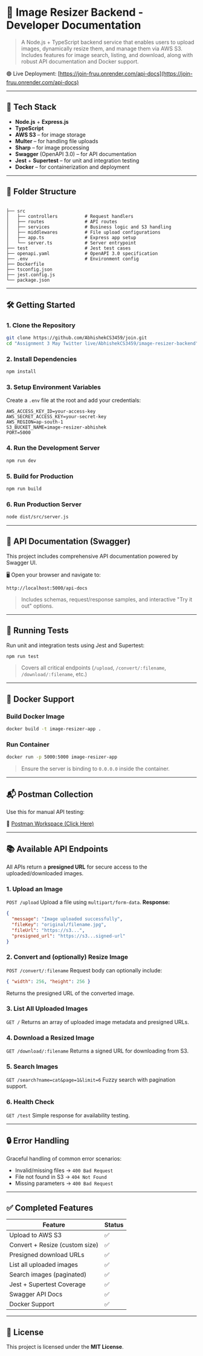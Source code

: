 # 📸 Image Resizer Backend - Developer Documentation

> A Node.js + TypeScript backend service that enables users to upload images, dynamically resize them, and manage them via AWS S3. Includes features for image search, listing, and download, along with robust API documentation and Docker support.

🟢 Live Deployment: [https://join-fruu.onrender.com/api-docs](https://join-fruu.onrender.com/api-docs)

---

## 🚀 Tech Stack

* **Node.js** + **Express.js**
* **TypeScript**
* **AWS S3** – for image storage
* **Multer** – for handling file uploads
* **Sharp** – for image processing
* **Swagger** (OpenAPI 3.0) – for API documentation
* **Jest** + **Supertest** – for unit and integration testing
* **Docker** – for containerization and deployment

---

## 📁 Folder Structure

```

├── src
│   ├── controllers          # Request handlers
│   ├── routes               # API routes
│   ├── services             # Business logic and S3 handling
│   ├── middlewares          # File upload configurations
│   ├── app.ts               # Express app setup
│   └── server.ts            # Server entrypoint
├── test                     # Jest test cases
├── openapi.yaml             # OpenAPI 3.0 specification
├── .env                     # Environment config
├── Dockerfile
├── tsconfig.json
├── jest.config.js
└── package.json

```

---

## 🛠️ Getting Started

### 1. Clone the Repository

```bash
git clone https://github.com/AbhishekCS3459/join.git
cd "Assignment 3 May Twitter live/AbhishekCS3459/image-resizer-backend"
```

### 2. Install Dependencies

```bash
npm install
```

### 3. Setup Environment Variables

Create a `.env` file at the root and add your credentials:

```
AWS_ACCESS_KEY_ID=your-access-key
AWS_SECRET_ACCESS_KEY=your-secret-key
AWS_REGION=ap-south-1
S3_BUCKET_NAME=image-resizer-abhishek
PORT=5000
```

### 4. Run the Development Server

```bash
npm run dev
```

### 5. Build for Production

```bash
npm run build
```

### 6. Run Production Server

```bash
node dist/src/server.js
```

---

## 📘 API Documentation (Swagger)

This project includes comprehensive API documentation powered by Swagger UI.

🖥️ Open your browser and navigate to:

```
http://localhost:5000/api-docs
```

> Includes schemas, request/response samples, and interactive "Try it out" options.

---

## 🧪 Running Tests

Run unit and integration tests using Jest and Supertest:

```bash
npm run test
```

> Covers all critical endpoints (`/upload`, `/convert/:filename`, `/download/:filename`, etc.)

---

## 🐳 Docker Support

### Build Docker Image

```bash
docker build -t image-resizer-app .
```

### Run Container

```bash
docker run -p 5000:5000 image-resizer-app
```

> Ensure the server is binding to `0.0.0.0` inside the container.

---

## 📬 Postman Collection

Use this for manual API testing:

🔗 [Postman Workspace (Click Here)](https://orange-meadow-804292.postman.co/workspace/Abhishek~8e56b974-9e66-4ef0-becb-74a9260c20a4/collection/28276728-9938f7f0-74fc-40d4-8df4-21aa8522d26c?action=share&creator=28276728)

---

## 📚 Available API Endpoints

All APIs return a **presigned URL** for secure access to the uploaded/downloaded images.

### 1. Upload an Image

`POST /upload`
Upload a file using `multipart/form-data`.
**Response:**

```json
{
  "message": "Image uploaded successfully",
  "fileKey": "original/filename.jpg",
  "fileUrl": "https://s3...",
  "presigned_url": "https://s3...signed-url"
}
```

### 2. Convert and (optionally) Resize Image

`POST /convert/:filename`
Request body can optionally include:

```json
{ "width": 256, "height": 256 }
```

Returns the presigned URL of the converted image.

### 3. List All Uploaded Images

`GET /`
Returns an array of uploaded image metadata and presigned URLs.

### 4. Download a Resized Image

`GET /download/:filename`
Returns a signed URL for downloading from S3.

### 5. Search Images

`GET /search?name=cat&page=1&limit=6`
Fuzzy search with pagination support.

### 6. Health Check

`GET /test`
Simple response for availability testing.

---

## 🔒 Error Handling

Graceful handling of common error scenarios:

* Invalid/missing files → `400 Bad Request`
* File not found in S3 → `404 Not Found`
* Missing parameters → `400 Bad Request`

---

## ✅ Completed Features

| Feature                        | Status |
| ------------------------------ | ------ |
| Upload to AWS S3               | ✅      |
| Convert + Resize (custom size) | ✅      |
| Presigned download URLs        | ✅      |
| List all uploaded images       | ✅      |
| Search images (paginated)      | ✅      |
| Jest + Supertest Coverage      | ✅      |
| Swagger API Docs               | ✅      |
| Docker Support                 | ✅      |

---

## 📜 License

This project is licensed under the **MIT License**.
